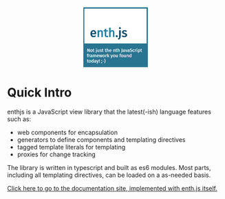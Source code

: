<p align="center">
  <img alt="enthjs logo" src="./gitlogo.png" width="150" />
</p>

# Quick Intro


enthjs is a JavaScript view library that the latest(-ish) language
features such as:

- web components for encapsulation
- generators to define components and templating directives
- tagged template literals for templating
- proxies for change tracking

The library is written in typescript and built as es6 modules. Most parts, including all templating directives, can be loaded on a as-needed basis.

<a href="https://michael-klein.github.io/enthjs/">Click here to go to the documentation site, implemented with enth.js itself.</a>
